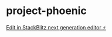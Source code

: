 # project-phoenic

[Edit in StackBlitz next generation editor ⚡️](https://stackblitz.com/~/github.com/EntropyReversed/project-phoenic)